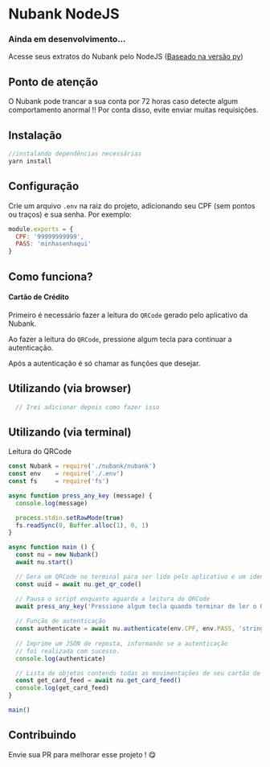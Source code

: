 # Nubank NodeJS 

### Ainda em desenvolvimento...

Acesse seus extratos do Nubank pelo NodeJS ([Baseado na versão py](https://github.com/andreroggeri/pynubank))

## Ponto de atenção
O Nubank pode trancar a sua conta por 72 horas caso detecte algum comportamento anormal !!
Por conta disso, evite enviar muitas requisições. 

## Instalação

```js
//instalando dependências necessárias
yarn install
```

## Configuração
Crie um arquivo `.env` na raiz do projeto, adicionando seu CPF (sem pontos ou traços) e sua senha. Por exemplo:
```js
module.exports = {
  CPF: '99999999999',
  PASS: 'minhasenhaqui'
}
```

## Como funciona?

#### Cartão de Crédito

Primeiro é necessário fazer a leitura do `QRCode` gerado pelo aplicativo da Nubank.

Ao fazer a leitura do `QRCode`, pressione algum tecla para continuar a autenticação.

Após a autenticação é só chamar as funções que desejar.

## Utilizando (via browser)

```js
  // Irei adicionar depois como fazer isso
```

## Utilizando (via terminal)

Leitura do QRCode

```js
const Nubank = require('./nubank/nubank')
const env    = require('./.env')
const fs     = require('fs')

async function press_any_key (message) {
  console.log(message)

  process.stdin.setRawMode(true)
  fs.readSync(0, Buffer.alloc(1), 0, 1)
}

async function main () {
  const nu = new Nubank()
  await nu.start()

  // Gera um QRCode no terminal para ser lido pelo aplicativo e um identificador
  const uuid = await nu.get_qr_code()

  // Pausa o script enquanto aguarda a leitura do QRCode
  await press_any_key('Pressione algum tecla quando terminar de ler o QRCode pelo app da Nubank')
  
  // Função de autenticação
  const authenticate = await nu.authenticate(env.CPF, env.PASS, 'string_de_autenticao_aqui')
  
  // Imprime um JSON de reposta, informando se a autenticação
  // foi realizada com sucesso.
  console.log(authenticate)

  // Lista de objetos contendo todas as movimentações de seu cartão de crédito
  const get_card_feed = await nu.get_card_feed()
  console.log(get_card_feed)
}

main()
```


## Contribuindo

Envie sua PR para melhorar esse projeto ! 😋
